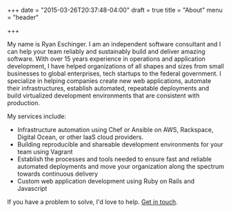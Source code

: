 +++
date = "2015-03-26T20:37:48-04:00"
draft = true
title = "About"
menu = "header"

+++

My name is Ryan Eschinger. I am an independent software consultant and I can help your team reliably and sustainably build and deliver amazing software. With over 15 years experience in operations and application development, I have helped organizations of all shapes and sizes from small businesses to global enterprises, tech startups to the federal government. I specialize in helping companies create new web applications, automate their infrastructures, establish automated, repeatable deployments and build virtualized development environments that are consistent with production.

My services include:

* Infrastructure automation using Chef or Ansible on AWS, Rackspace, Digital Ocean, or other IaaS cloud providers.
* Building reproducible and shareable development environments for your team using Vagrant
* Establish the processes and tools needed to ensure fast and reliable automated deployments and move your organization along the spectrum towards continuous delivery
* Custom web application development using Ruby on Rails and Javascript

If you have a problem to solve, I'd love to help. [Get in touch](mailto:ryan@ryaneschinger.com).

<div class="social-icons" style="text-align: center">
<a href="http://twitter.com/ryanesc" target="_blank">
<i class="fa fa-twitter-square"></i>
</a>
<a href="https://www.linkedin.com/in/ryaneschinger" target="_blank">
<i class="fa fa-linkedin-square"></i>
</a>
<a href="https://github.com/ryane" target="_blank">
<i class="fa fa-github-square"></i>
</a>
<a href="mailto:ryan@ryaneschinger.com" target="_blank">
<i class="fa fa-envelope-square"></i>
</a>
</div>
